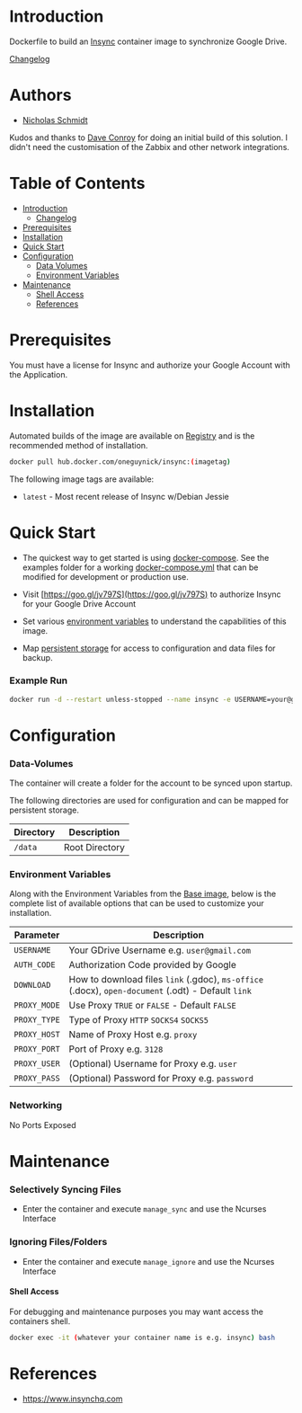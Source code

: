 # Introduction

Dockerfile to build an [Insync](https://www.insynchq.com) container image to synchronize Google Drive.

[Changelog](CHANGELOG.md)

# Authors

- [Nicholas Schmidt](https://github.com/oneguynick/)

Kudos and thanks to [Dave Conroy](https://github.com/tiredofit/) for doing an initial build of this solution. I didn't need the customisation of the Zabbix and other network integrations.

# Table of Contents

- [Introduction](#introduction)
    - [Changelog](CHANGELOG.md)
- [Prerequisites](#prerequisites)
- [Installation](#installation)
- [Quick Start](#quick-start)
- [Configuration](#configuration)
    - [Data Volumes](#data-volumes)
    - [Environment Variables](#environmentvariables)   
- [Maintenance](#maintenance)
    - [Shell Access](#shell-access)
   - [References](#references)

# Prerequisites

You must have a license for Insync and authorize your Google Account with the Application.


# Installation

Automated builds of the image are available on [Registry](https://hub.docker.com/oneguynick/insync) and is the recommended method of installation.


```bash
docker pull hub.docker.com/oneguynick/insync:(imagetag)
```

The following image tags are available:
* `latest` - Most recent release of Insync w/Debian Jessie

# Quick Start

* The quickest way to get started is using [docker-compose](https://docs.docker.com/compose/). See the examples folder for a working [docker-compose.yml](examples/docker-compose.yml) that can be modified for development or production use.

* Visit [https://goo.gl/jv797S](https://goo.gl/jv797S) to authorize Insync for your Google Drive Account

* Set various [environment variables](#environment-variables) to understand the capabilities of this image.

* Map [persistent storage](#data-volumes) for access to configuration and data files for backup.

### Example Run
```bash
docker run -d --restart unless-stopped --name insync -e USERNAME=your@gmail.com -e DOWNLOAD=odt -e AUTH_CODE=INSERT-FROM-ABOVE-LINK -v /gdrive/account:/data oneguynick/insync
```

# Configuration

### Data-Volumes

The container will create a folder for the account to be synced upon startup.

The following directories are used for configuration and can be mapped for persistent storage.

| Directory | Description |
|-----------|-------------|
| `/data` | Root Directory |

### Environment Variables

Along with the Environment Variables from the [Base image](https://hub.docker.com/r/tiredofit/debian), below is the complete list of available options that can be used to customize your installation.

| Parameter | Description |
|-----------|-------------|
| `USERNAME` | Your GDrive Username e.g. `user@gmail.com` |
| `AUTH_CODE` | Authorization Code provided by Google |
| `DOWNLOAD` | How to download files `link` (.gdoc), `ms-office` (.docx), `open-document` (.odt) - Default `link` |
| `PROXY_MODE` | Use Proxy `TRUE` or `FALSE` - Default `FALSE` |
| `PROXY_TYPE` | Type of Proxy `HTTP` `SOCKS4` `SOCKS5` |
| `PROXY_HOST` | Name of Proxy Host e.g. `proxy` |
| `PROXY_PORT` | Port of Proxy e.g. `3128` |
| `PROXY_USER` | (Optional) Username for Proxy e.g. `user` |
| `PROXY_PASS` | (Optional) Password for Proxy e.g. `password` |

### Networking

No Ports Exposed

# Maintenance

### Selectively Syncing Files

* Enter the container and execute `manage_sync` and use the Ncurses Interface

### Ignoring Files/Folders

* Enter the container and execute `manage_ignore` and use the Ncurses Interface

#### Shell Access

For debugging and maintenance purposes you may want access the containers shell. 

```bash
docker exec -it (whatever your container name is e.g. insync) bash
```

# References

* https://www.insynchq.com
